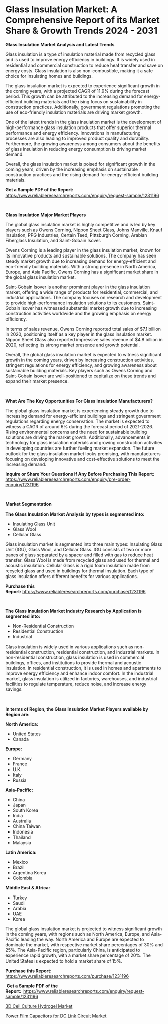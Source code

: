 <p><h1>Glass Insulation Market: A Comprehensive Report of its Market Share & Growth Trends 2024 - 2031</h1></p><p><strong>Glass Insulation Market Analysis and Latest Trends</strong></p>
<p><p>Glass insulation is a type of insulation material made from recycled glass and is used to improve energy efficiency in buildings. It is widely used in residential and commercial construction to reduce heat transfer and save on energy costs. Glass insulation is also non-combustible, making it a safe choice for insulating homes and buildings.</p><p>The glass insulation market is expected to experience significant growth in the coming years, with a projected CAGR of 11.9% during the forecast period. This growth can be attributed to the increasing demand for energy-efficient building materials and the rising focus on sustainability in construction practices. Additionally, government regulations promoting the use of eco-friendly insulation materials are driving market growth.</p><p>One of the latest trends in the glass insulation market is the development of high-performance glass insulation products that offer superior thermal performance and energy efficiency. Innovations in manufacturing processes are also leading to improved product quality and durability. Furthermore, the growing awareness among consumers about the benefits of glass insulation in reducing energy consumption is driving market demand.</p><p>Overall, the glass insulation market is poised for significant growth in the coming years, driven by the increasing emphasis on sustainable construction practices and the rising demand for energy-efficient building materials.</p></p>
<p><strong>Get a Sample PDF of the Report:&nbsp;</strong> <a href="https://www.reliableresearchreports.com/enquiry/request-sample/1231196">https://www.reliableresearchreports.com/enquiry/request-sample/1231196</a></p>
<p>&nbsp;</p>
<p><strong>Glass Insulation Major Market Players</strong></p>
<p><p>The global glass insulation market is highly competitive and is led by key players such as Owens Corning, Nippon Sheet Glass, Johns Manville, Knauf Insulation, PPG Industries, Certain Teed, Pittsburgh Corning, Arabian Fiberglass Insulation, and Saint-Gobain Isover.</p><p>Owens Corning is a leading player in the glass insulation market, known for its innovative products and sustainable solutions. The company has seen steady market growth due to increasing demand for energy-efficient and eco-friendly building materials. With a strong presence in North America, Europe, and Asia Pacific, Owens Corning has a significant market share in the global glass insulation market.</p><p>Saint-Gobain Isover is another prominent player in the glass insulation market, offering a wide range of products for residential, commercial, and industrial applications. The company focuses on research and development to provide high-performance insulation solutions to its customers. Saint-Gobain Isover has witnessed substantial market growth due to increasing construction activities worldwide and the growing emphasis on energy efficiency.</p><p>In terms of sales revenue, Owens Corning reported total sales of $7.1 billion in 2020, positioning itself as a key player in the glass insulation market. Nippon Sheet Glass also reported impressive sales revenue of $4.8 billion in 2020, reflecting its strong market presence and growth potential.</p><p>Overall, the global glass insulation market is expected to witness significant growth in the coming years, driven by increasing construction activities, stringent regulations for energy efficiency, and growing awareness about sustainable building materials. Key players such as Owens Corning and Saint-Gobain Isover are well-positioned to capitalize on these trends and expand their market presence.</p></p>
<p>&nbsp;</p>
<p><strong>What Are The Key Opportunities For Glass Insulation Manufacturers?</strong></p>
<p><p>The global glass insulation market is experiencing steady growth due to increasing demand for energy-efficient buildings and stringent government regulations regarding energy conservation. The market is expected to witness a CAGR of around 6% during the forecast period of 2021-2026. Rising environmental concerns and the need for sustainable building solutions are driving the market growth. Additionally, advancements in technology for glass insulation materials and growing construction activities in developing countries are further fueling market expansion. The future outlook for the glass insulation market looks promising, with manufacturers focusing on developing innovative and cost-effective solutions to meet the increasing demand.</p></p>
<p><strong>Inquire or Share Your Questions If Any Before Purchasing This Report:</strong> <a href="https://www.reliableresearchreports.com/enquiry/pre-order-enquiry/1231196">https://www.reliableresearchreports.com/enquiry/pre-order-enquiry/1231196</a></p>
<p>&nbsp;</p>
<p><strong>Market Segmentation</strong></p>
<p><strong>The Glass Insulation Market Analysis by types is segmented into:</strong></p>
<p><ul><li>Insulating Glass Unit</li><li>Glass Wool</li><li>Cellular Glass</li></ul></p>
<p><p>Glass insulation market is segmented into three main types: Insulating Glass Unit (IGU), Glass Wool, and Cellular Glass. IGU consists of two or more panes of glass separated by a spacer and filled with gas to reduce heat transfer. Glass Wool is made from recycled glass and used for thermal and acoustic insulation. Cellular Glass is a rigid foam insulation made from recycled glass and used in buildings for thermal insulation. Each type of glass insulation offers different benefits for various applications.</p></p>
<p><strong>Purchase this Report:&nbsp;</strong><a href="https://www.reliableresearchreports.com/purchase/1231196">https://www.reliableresearchreports.com/purchase/1231196</a></p>
<p>&nbsp;</p>
<p><strong>The Glass Insulation Market Industry Research by Application is segmented into:</strong></p>
<p><ul><li>Non-Residential Construction</li><li>Residential Construction</li><li>Industrial</li></ul></p>
<p><p>Glass insulation is widely used in various applications such as non-residential construction, residential construction, and industrial markets. In non-residential construction, glass insulation is used in commercial buildings, offices, and institutions to provide thermal and acoustic insulation. In residential construction, it is used in homes and apartments to improve energy efficiency and enhance indoor comfort. In the industrial market, glass insulation is utilized in factories, warehouses, and industrial facilities to regulate temperature, reduce noise, and increase energy savings.</p></p>
<p>&nbsp;</p>
<p><strong>In terms of Region, the Glass Insulation Market Players available by Region are:</strong></p>
<p>
    <p> <strong> North America: </strong>
        <ul>
            <li>United States</li>
            <li>Canada</li>
        </ul>
        </p> 
    <p> <strong> Europe: </strong>
        <ul>
            <li>Germany</li>
            <li>France</li>
            <li>U.K.</li>
            <li>Italy</li>
            <li>Russia</li>
        </ul>
        </p> 
    <p> <strong> Asia-Pacific: </strong>
        <ul>
            <li>China</li>
            <li>Japan</li>
            <li>South Korea</li>
            <li>India</li>
            <li>Australia</li>
            <li>China Taiwan</li>
            <li>Indonesia</li>
            <li>Thailand</li>
            <li>Malaysia</li>
        </ul>
        </p> 
    <p> <strong> Latin America: </strong>
        <ul>
            <li>Mexico</li>
            <li>Brazil</li>
            <li>Argentina Korea</li>
            <li>Colombia</li>
        </ul>
        </p> 
    <p> <strong> Middle East & Africa: </strong>
        <ul>
            <li>Turkey</li>
            <li>Saudi</li>
            <li>Arabia</li>
            <li>UAE</li>
            <li>Korea</li>
        </ul>
    </p>
    </p>
<p><p>The global glass insulation market is projected to witness significant growth in the coming years, with regions such as North America, Europe, and Asia-Pacific leading the way. North America and Europe are expected to dominate the market, with respective market share percentages of 30% and 25%. The Asia-Pacific region, particularly China, is anticipated to experience rapid growth, with a market share percentage of 20%. The United States is expected to hold a market share of 15%.</p></p>
<p><strong>Purchase this Report: </strong><a href="https://www.reliableresearchreports.com/purchase/1231196">https://www.reliableresearchreports.com/purchase/1231196</a></p>
<p>&nbsp;<strong>Get a Sample PDF of the Report:&nbsp;&nbsp;</strong><a href="https://www.reliableresearchreports.com/enquiry/request-sample/1231196">https://www.reliableresearchreports.com/enquiry/request-sample/1231196</a></p>
<p><strong></strong></p>
<p><p><a href="https://boundless-drawbridge-702.notion.site/3D-Cell-Culture-Hydrogel-Market-Offer-Valuable-Insights-into-Market-Size-Market-Share-Market-Trend-ca72b1c4b8e0455dbdddbfb4336113c1">3D Cell Culture Hydrogel Market</a></p><p><a href="https://view.publitas.com/reportprime-1/decoding-the-power-film-capacitors-for-dc-link-circuit-market-a-deep-dive-into-the-latest-market-trends-market-segmentation-and-competitive-analysis/">Power Film Capacitors for DC Link Circuit Market</a></p></p>